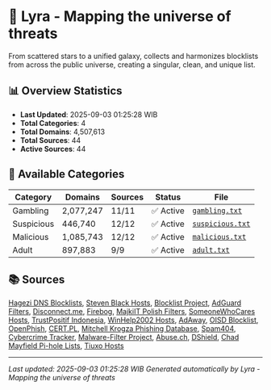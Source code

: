 # 🌌 Lyra - Mapping the universe of threats

From scattered stars to a unified galaxy, collects and harmonizes blocklists from across the public universe, creating a singular, clean, and unique list.

## 📊 Overview Statistics

- **Last Updated**: 2025-09-03 01:25:28 WIB
- **Total Categories**: 4
- **Total Domains**: 4,507,613
- **Total Sources**: 44
- **Active Sources**: 44

## 📂 Available Categories

| Category | Domains | Sources | Status | File |
|----------|---------|---------|--------|------|
| Gambling | 2,077,247 | 11/11 | ✅ Active | [`gambling.txt`](blocklist/gambling.txt) |
| Suspicious | 446,740 | 12/12 | ✅ Active | [`suspicious.txt`](blocklist/suspicious.txt) |
| Malicious | 1,085,743 | 12/12 | ✅ Active | [`malicious.txt`](blocklist/malicious.txt) |
| Adult | 897,883 | 9/9 | ✅ Active | [`adult.txt`](blocklist/adult.txt) |


## 📚 Sources

[Hagezi DNS Blocklists](https://github.com/hagezi/dns-blocklists), [Steven Black Hosts](https://github.com/StevenBlack/hosts), [Blocklist Project](https://blocklistproject.github.io/), [AdGuard Filters](https://adguard.com/en/adguard-browser-extension/filters.html), [Disconnect.me](https://disconnect.me/), [Firebog](https://firebog.net/), [MajkiIT Polish Filters](https://github.com/MajkiIT/polish-ads-filter), [SomeoneWhoCares Hosts](https://someonewhocares.org/hosts/), [TrustPositif Indonesia](https://trustpositif.kominfo.go.id/), [WinHelp2002 Hosts](https://winhelp2002.mvps.org/), [AdAway](https://adaway.org/), [OISD Blocklist](https://oisd.nl/), [OpenPhish](https://openphish.com/), [CERT.PL](https://cert.pl/), [Mitchell Krogza Phishing Database](https://github.com/mitchellkrogza/Phishing.Database), [Spam404](https://github.com/Spam404/lists), [Cybercrime Tracker](https://cybercrime-tracker.net/), [Malware-Filter Project](https://gitlab.com/malware-filter/malware-filter), [Abuse.ch](https://abuse.ch/), [DShield](https://www.dshield.org/), [Chad Mayfield Pi-hole Lists](https://github.com/chadmayfield/my-pihole-blocklists), [Tiuxo Hosts](https://github.com/tiuxo/hosts)

---

*Last updated: 2025-09-03 01:25:28 WIB*
*Generated automatically by Lyra - Mapping the universe of threats*
